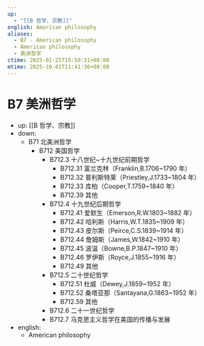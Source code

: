 ```yaml
---
up:
  - "[[B 哲学、宗教]]"
english: American philosophy
aliases:
  - B7 - American philosophy
  - American philosophy
  - 美洲哲学
ctime: 2025-01-25T15:50:31+08:00
mtime: 2025-10-01T11:41:36+08:00
---
```


# B7 美洲哲学

- up: [[B 哲学、宗教]]
- down:
	- B71 北美洲哲学
		- B712 美国哲学
			- B712.3 十八世纪~十九世纪前期哲学
				- B712.31 富兰克林（Franklin,B.1706~1790 年）
				- B712.32 普利斯特莱（Priestley,J.1733~1804 年）
				- B712.33 库柏（Cooper,T.1759~1840 年）
				- B712.39 其他
			- B712.4 十九世纪后期哲学
				- B712.41 爱默生（Emerson,R.W.1803~1882 年）
				- B712.42 哈利斯（Harris,W.T.1835~1909 年）
				- B712.43 皮尔斯（Peirce,C.S.1839~1914 年）
				- B712.44 詹姆斯（James,W.1842~1910 年）
				- B712.45 波温（Bowne,B.P.1847~1910 年）
				- B712.46 罗伊斯（Royce,J.1855~1916 年）
				- B712.49 其他
			- B712.5 二十世纪哲学
				- B712.51 杜威（Dewey,J.1859~1952 年）
				- B712.52 桑塔亚那（Santayana,G.1863~1952 年）
				- B712.59 其他
			- B712.6 二十一世纪哲学
			- B712.7 马克思主义哲学在美国的传播与发展
- english:
	- American philosophy
